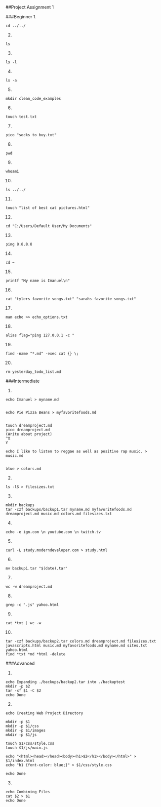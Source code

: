 ##Project Assignment 1

###Beginner
1.

	cd ../../


2.

	ls 


3.

	ls -l

4.

	ls -a

5.

	mkdir clean_code_examples

6.

	touch test.txt


7.

	pico "socks to buy.txt"


8.

	pwd


9.

	whoami

10.

	ls ../../

11.

	touch "list of best cat pictures.html"

12.

	cd "C:/Users/Default User/My Documents"

13.

	ping 8.8.8.8

14.

	cd ~

15.

	printf "My name is Imanuel\n"

16.

	cat "tylers favorite songs.txt" "sarahs favorite songs.txt"

17.

	man echo >> echo_options.txt

18.

	alias flag="ping 127.0.0.1 -c "

19.

	find -name "*.md" -exec cat {} \;

20.

	rm yesterday_todo_list.md



###Intermediate

1.


	echo Imanuel > myname.md


	echo Pie Pizza Beans > myfavoritefoods.md


	touch dreamproject.md
	pico dreamproject.md
	(Write about project) 
	^X
	Y

	echo I like to listen to reggae as well as positive rap music. > music.md

	
	blue > colors.md

2.

	ls -lS > filesizes.txt

3.

	mkdir backups
	tar -czf backups/backup1.tar myname.md myfavoritefoods.md dreamproject.md music.md colors.md filesizes.txt

4.

	echo -e ign.com \n youtube.com \n twitch.tv 

5.

	curl -L study.moderndeveloper.com > study.html

6.

	mv backup1.tar "$(date).tar"

7.

	wc -w dreamproject.md

8.

	grep -c ".js" yahoo.html

9.

	cat *txt | wc -w

10.

	tar -czf backups/backup2.tar colors.md dreamproject.md filesizes.txt javascripts.html music.md myfavoritefoods.md myname.md sites.txt yahoo.html
	find *txt *md *html -delete


###Advanced

1.

	echo Expanding ./backups/backup2.tar into ./backuptest
	mkdir -p $2
	tar -xf $1 -C $2
	echo Done

2.

	echo Creating Web Project Directory

	mkdir -p $1
	mkdir -p $1/css
	mkdir -p $1/images
	mkdir -p $1/js

	touch $1/css/style.css
	touch $1/js/main.js

	echo "<html><head></head><body><h1>$2</h1></body></html>" > $1/index.html
	echo "h1 {font-color: blue;}" > $1/css/style.css

	echo Done

3.

	echo Combining Files
	cat $2 > $1
	echo Done
